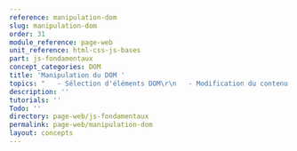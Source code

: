 ```yaml
---
reference: manipulation-dom
slug: manipulation-dom
order: 31
module_reference: page-web
unit_reference: html-css-js-bases
part: js-fondamentaux
concept_categories: DOM
title: 'Manipulation du DOM '
topics: "   - Sélection d'éléments DOM\r\n   - Modification du contenu et des attributs"
description: ''
tutorials: ''
Todo: ''
directory: page-web/js-fondamentaux
permalink: page-web/manipulation-dom
layout: concepts
---
```

